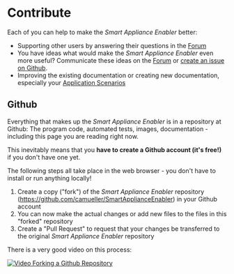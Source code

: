 # Contribute
Each of you can help to make the *Smart Appliance Enabler* better:

- Supporting other users by answering their questions in the [Forum](https://github.com/camueller/SmartApplianceEnabler/discussions)
- You have ideas what would make the *Smart Appliance Enabler* even more useful? Communicate these ideas on the [Forum](https://github.com/camueller/SmartApplianceEnabler/discussions) or [create an issue on Github](https://github.com/camueller/SmartApplianceEnabler/issues).
- Improving the existing documentation or creating new documentation, especially your [Application Scenarios](ApplicationScenarios_DE.md)

## Github
Everything that makes up the *Smart Appliance Enabler* is in a repository at Github: The program code, automated tests, images, documentation - including this page you are reading right now.

This inevitably means that you **have to create a Github account (it's free!)** if you don't have one yet.

The following steps all take place in the web browser - you don't have to install or run anything locally!

1. Create a copy ("fork") of the *Smart Appliance Enabler* repository (https://github.com/camueller/SmartApplianceEnabler) in your Github account
1. You can now make the actual changes or add new files to the files in this "forked" repository
1. Create a "Pull Request" to request that your changes be transferred to the original *Smart Appliance Enabler* repository

There is a very good video on this process:

[![Video Forking a Github Repository](https://img.youtube.com/vi/f5grYMXbAV0/0.jpg)](https://www.youtube.com/watch?v=f5grYMXbAV0)
